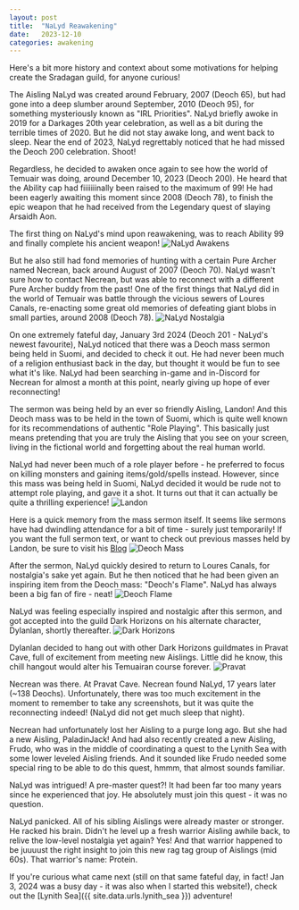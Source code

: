 ```yaml
---
layout: post
title:  "NaLyd Reawakening"
date:   2023-12-10
categories: awakening
---
```


Here's a bit more history and context about some motivations for helping create the Sradagan guild, for anyone curious!

The Aisling NaLyd was created around February, 2007 (Deoch 65), but had gone into a deep slumber around September, 2010 (Deoch 95), for something mysteriously known as "IRL Priorities". NaLyd briefly awoke in 2019 for a Darkages 20th year celebration, as well as a bit during the terrible times of 2020. But he did not stay awake long, and went back to sleep. Near the end of 2023, NaLyd regrettably noticed that he had missed the Deoch 200 celebration. Shoot!

Regardless, he decided to awaken once again to see how the world of Temuair was doing, around December 10, 2023 (Deoch 200). He heard that the Ability cap had fiiiiiiinally been raised to the maximum of 99! He had been eagerly awaiting this moment since 2008 (Deoch 78), to finish the epic weapon that he had received from the Legendary quest of slaying Arsaidh Aon.

The first thing on NaLyd's mind upon reawakening, was to reach Ability 99 and finally complete his ancient weapon!
![NaLyd Awakens](/public/images/awakening/nalyd-awakens.png)

But he also still had fond memories of hunting with a certain Pure Archer named Necrean, back around August of 2007 (Deoch 70). NaLyd wasn't sure how to contact Necrean, but was able to reconnect with a different Pure Archer buddy from the past! One of the first things that NaLyd did in the world of Temuair was battle through the vicious sewers of Loures Canals, re-enacting some great old memories of defeating giant blobs in small parties, around 2008 (Deoch 78).
![NaLyd Nostalgia](/public/images/awakening/nalyd-nostalgia-canals.png)

On one extremely fateful day, January 3rd 2024 (Deoch 201 - NaLyd's newest favourite), NaLyd noticed that there was a Deoch mass sermon being held in Suomi, and decided to check it out. He had never been much of a religion enthusiast back in the day, but thought it would be fun to see what it's like. NaLyd had been searching in-game and in-Discord for Necrean for almost a month at this point, nearly giving up hope of ever reconnecting!

The sermon was being held by an ever so friendly Aisling, Landon! And this Deoch mass was to be held in the town of Suomi, which is quite well known for its recommendations of authentic "Role Playing". This basically just means pretending that you are truly the Aisling that you see on your screen, living in the fictional world and forgetting about the real human world.

NaLyd had never been much of a role player before - he preferred to focus on killing monsters and gaining items/gold/spells instead. However, since this mass was being held in Suomi, NaLyd decided it would be rude not to attempt role playing, and gave it a shot. It turns out that it can actually be quite a thrilling experience!
![Landon](/public/images/awakening/landon.png)

Here is a quick memory from the mass sermon itself. It seems like sermons have had dwindling attendance for a bit of time - surely just temporarily! If you want the full sermon text, or want to check out previous masses held by Landon, be sure to visit his [Blog](https://deochtemple.blogspot.com/2024/01/deoch-mass-1-3-2024-new-path.html)
![Deoch Mass](/public/images/awakening/deoch-mass.png)

After the sermon, NaLyd quickly desired to return to Loures Canals, for nostalgia's sake yet again. But he then noticed that he had been given an inspiring item from the Deoch mass: "Deoch's Flame". NaLyd has always been a big fan of fire - neat!
![Deoch Flame](/public/images/awakening/deoch-flame.png)

NaLyd was feeling especially inspired and nostalgic after this sermon, and got accepted into the guild Dark Horizons on his alternate character, Dylanlan, shortly thereafter.
![Dark Horizons](/public/images/awakening/dark-horizons.png)

Dylanlan decided to hang out with other Dark Horizons guildmates in Pravat Cave, full of excitement from meeting new Aislings. Little did he know, this chill hangout would alter his Temuairan course forever.
![Pravat](/public/images/awakening/pravat.png)

Necrean was there. At Pravat Cave. Necrean found NaLyd, 17 years later (~138 Deochs). Unfortunately, there was too much excitement in the moment to remember to take any screenshots, but it was quite the reconnecting indeed! (NaLyd did not get much sleep that night).

Necrean had unfortunately lost her Aisling to a purge long ago. But she had a new Aisling, PaladinJack! And had also recently created a new Aisling, Frudo, who was in the middle of coordinating a quest to the Lynith Sea with some lower leveled Aisling friends. And it sounded like Frudo needed some special ring to be able to do this quest, hmmm, that almost sounds familiar.

NaLyd was intrigued! A pre-master quest?! It had been far too many years since he experienced that joy. He absolutely must join this quest - it was no question.

NaLyd panicked. All of his sibling Aislings were already master or stronger. He racked his brain. Didn't he level up a fresh warrior Aisling awhile back, to relive the low-level nostalgia yet again? Yes! And that warrior happened to be juuuust the right insight to join this new rag tag group of Aislings (mid 60s). That warrior's name: Protein.

If you're curious what came next (still on that same fateful day, in fact! Jan 3, 2024 was a busy day - it was also when I started this website!), check out the [Lynith Sea]({{ site.data.urls.lynith_sea }}) adventure!
